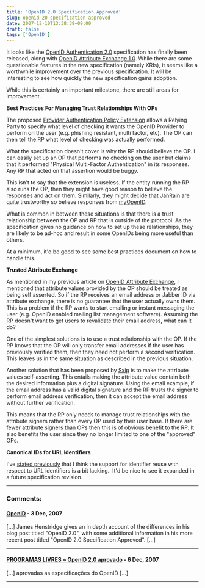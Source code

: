 ```yaml
---
title: 'OpenID 2.0 Specification Approved'
slug: openid-20-specification-approved
date: 2007-12-10T13:38:39+09:00
draft: false
tags: ['OpenID']
---
```


It looks like the [OpenID Authentication
2.0](http://openid.net/specs/openid-authentication-2_0.html)
specification has finally been released, along with [OpenID Attribute
Exchange
1.0](http://openid.net/specs/openid-attribute-exchange-1_0.html). While
there are some questionable features in the new specification (namely
XRIs), it seems like a worthwhile improvement over the previous
specification. It will be interesting to see how quickly the new
specification gains adoption.

While this is certainly an important milestone, there are still areas
for improvement.

**Best Practices For Managing Trust Relationships With OPs**

The proposed [Provider Authentication Policy
Extension](http://openid.net/specs/openid-provider-authentication-policy-extension-1_0-02.html)
allows a Relying Party to specify what level of checking it wants the
OpenID Provider to perform on the user (e.g. phishing resistant, multi
factor, etc). The OP can then tell the RP what level of checking was
actually performed.

What the specification doesn\'t cover is why the RP should believe the
OP. I can easily set up an OP that performs no checking on the user but
claims that it performed \"Physical Multi-Factor Authentication\" in its
responses. Any RP that acted on that assertion would be buggy.

This isn\'t to say that the extension is useless. If the entity running
the RP also runs the OP, then they might have good reason to believe the
responses and act on them. Similarly, they might decide that
[JanRain](http://janrain.com/) are quite trustworthy so believe
responses from [myOpenID](https://www.myopenid.com/).

What is common in between these situations is that there is a trust
relationship between the OP and RP that is outside of the protocol. As
the specification gives no guidance on how to set up these
relationships, they are likely to be ad-hoc and result in some OpenIDs
being more useful than others.

At a minimum, it\'d be good to see some best practices document on how
to handle this.

**Trusted Attribute Exchange**

As mentioned in my previous article on [OpenID Attribute
Exchange](http://blogs.gnome.org/jamesh/2007/11/26/openid-ax/), I
mentioned that attribute values provided by the OP should be treated as
being self asserted. So if the RP receives an email address or Jabber ID
via attribute exchange, there is no guarantee that the user actually
owns them. This is a problem if the RP wants to start emailing or
instant messaging the user (e.g. OpenID enabled mailing list management
software). Assuming the RP doesn\'t want to get users to revalidate
their email address, what can it do?

One of the simplest solutions is to use a trust relationship with the
OP. If the RP knows that the OP will only transfer email addresses if
the user has previously verified them, then they need not perform a
second verification. This leaves us in the same situation as described
in the previous situation.

Another solution that has been proposed by [Sxip](http://www.sxip.com/)
is to make the attribute values self-asserting. This entails making the
attribute value contain both the desired information plus a digital
signature. Using the email example, if the email address has a valid
digital signature and the RP trusts the signer to perform email address
verification, then it can accept the email address without further
verification.

This means that the RP only needs to manage trust relationships with the
attribute signers rather than every OP used by their user base. If there
are fewer attribute signers than OPs then this is of obvious benefit to
the RP. It also benefits the user since they no longer limited to one of
the \"approved\" OPs.

**Canonical IDs for URL Identifiers**

I\'ve [stated
previously](http://blogs.gnome.org/jamesh/2007/11/11/openid-identifier-reuse/)
that I think the support for identifier reuse with respect to URL
identifiers is a bit lacking.  It\'d be nice to see it expanded in a
future specification revision.

---
### Comments:
#### [OpenID](http://vanirsystems.com/danielsblog/2007/12/11/openid/) - <time datetime="2007-12-12 02:54:51">3 Dec, 2007</time>

\[\...\] James Henstridge gives an in depth account of the differences
in his blog post titled "OpenID 2.0", with some additional information
in his more recent post titled "OpenID 2.0 Specification Approved".
\[\...\]

---
#### [PROGRAMAS LIVRES &raquo; OpenID 2.0 aprovado](http://www.programaslivres.net/2007/12/14/openid-20-aprovado/) - <time datetime="2007-12-15 05:20:25">6 Dec, 2007</time>

\[\...\] aprovadas as especificações do OpenID \[\...\]

---
